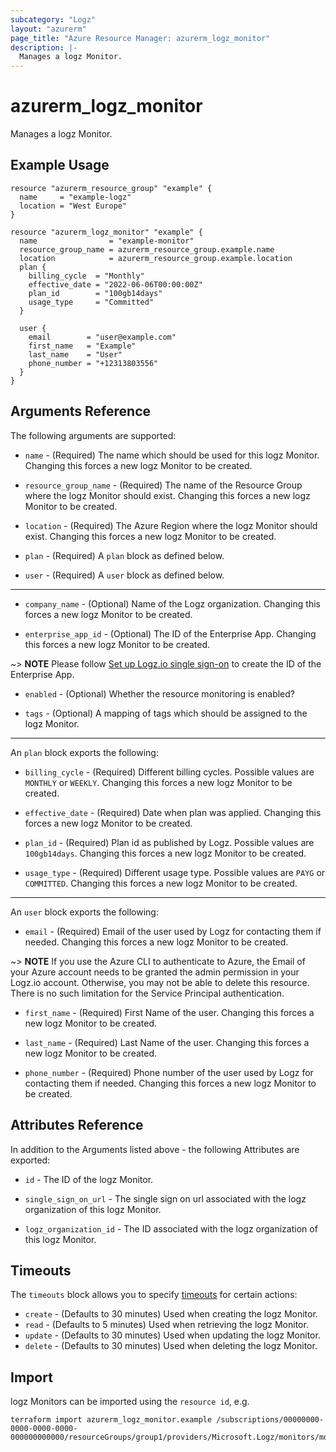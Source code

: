 ```yaml
---
subcategory: "Logz"
layout: "azurerm"
page_title: "Azure Resource Manager: azurerm_logz_monitor"
description: |-
  Manages a logz Monitor.
---
```


# azurerm_logz_monitor

Manages a logz Monitor.

## Example Usage

```hcl
resource "azurerm_resource_group" "example" {
  name     = "example-logz"
  location = "West Europe"
}

resource "azurerm_logz_monitor" "example" {
  name                = "example-monitor"
  resource_group_name = azurerm_resource_group.example.name
  location            = azurerm_resource_group.example.location
  plan {
    billing_cycle  = "Monthly"
    effective_date = "2022-06-06T00:00:00Z"
    plan_id        = "100gb14days"
    usage_type     = "Committed"
  }

  user {
    email        = "user@example.com"
    first_name   = "Example"
    last_name    = "User"
    phone_number = "+12313803556"
  }
}
```

## Arguments Reference

The following arguments are supported:

* `name` - (Required) The name which should be used for this logz Monitor. Changing this forces a new logz Monitor to be created.

* `resource_group_name` - (Required) The name of the Resource Group where the logz Monitor should exist. Changing this forces a new logz Monitor to be created.

* `location` - (Required) The Azure Region where the logz Monitor should exist. Changing this forces a new logz Monitor to be created.

* `plan` - (Required) A `plan` block as defined below.

* `user` - (Required) A `user` block as defined below.

---

* `company_name` - (Optional) Name of the Logz organization. Changing this forces a new logz Monitor to be created.

* `enterprise_app_id` - (Optional) The ID of the Enterprise App. Changing this forces a new logz Monitor to be created.

~> **NOTE** Please follow [Set up Logz.io single sign-on](https://docs.microsoft.com/en-us/azure/partner-solutions/logzio/setup-sso) to create the ID of the Enterprise App.

* `enabled` - (Optional) Whether the resource monitoring is enabled?

* `tags` - (Optional) A mapping of tags which should be assigned to the logz Monitor.

---

An `plan` block exports the following:

* `billing_cycle` - (Required) Different billing cycles. Possible values are `MONTHLY` or `WEEKLY`. Changing this forces a new logz Monitor to be created.

* `effective_date` - (Required) Date when plan was applied. Changing this forces a new logz Monitor to be created.

* `plan_id` - (Required) Plan id as published by Logz. Possible values are `100gb14days`. Changing this forces a new logz Monitor to be created.

* `usage_type` - (Required) Different usage type. Possible values are `PAYG` or `COMMITTED`. Changing this forces a new logz Monitor to be created.

---

An `user` block exports the following:

* `email` - (Required) Email of the user used by Logz for contacting them if needed. Changing this forces a new logz Monitor to be created.

~> **NOTE** If you use the Azure CLI to authenticate to Azure, the Email of your Azure account needs to be granted the admin permission in your Logz.io account. Otherwise, you may not be able to delete this resource. There is no such limitation for the Service Principal authentication.

* `first_name` - (Required) First Name of the user. Changing this forces a new logz Monitor to be created.

* `last_name` - (Required) Last Name of the user. Changing this forces a new logz Monitor to be created.

* `phone_number` - (Required) Phone number of the user used by Logz for contacting them if needed. Changing this forces a new logz Monitor to be created.

## Attributes Reference

In addition to the Arguments listed above - the following Attributes are exported:

* `id` - The ID of the logz Monitor.

* `single_sign_on_url` - The single sign on url associated with the logz organization of this logz Monitor.

* `logz_organization_id` - The ID associated with the logz organization of this logz Monitor.

## Timeouts

The `timeouts` block allows you to specify [timeouts](https://www.terraform.io/docs/configuration/resources.html#timeouts) for certain actions:

* `create` - (Defaults to 30 minutes) Used when creating the logz Monitor.
* `read` - (Defaults to 5 minutes) Used when retrieving the logz Monitor.
* `update` - (Defaults to 30 minutes) Used when updating the logz Monitor.
* `delete` - (Defaults to 30 minutes) Used when deleting the logz Monitor.

## Import

logz Monitors can be imported using the `resource id`, e.g.

```shell
terraform import azurerm_logz_monitor.example /subscriptions/00000000-0000-0000-0000-000000000000/resourceGroups/group1/providers/Microsoft.Logz/monitors/monitor1
```
